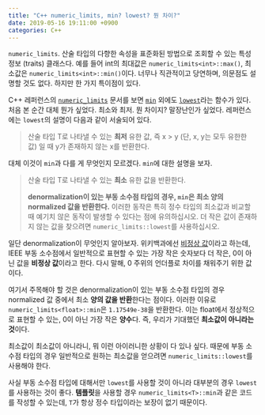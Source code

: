 ```yaml
---
title: "C++ numeric_limits, min? lowest? 뭔 차이?"
date: 2019-05-16 19:11:00 +0900
categories: C++
---
```

`numeric_limits`. 산술 타입의 다향한 속성을 표준화된 방법으로 조회할 수 있는 특성 정보 (traits) 클래스다. 예를 들어 int의 최대값은 `numeric_limits<int>::max()`, 최소값은 `numeric_limits<int>::min()`이다. 너무나 직관적이고 당연하며, 의문점도 설명할 것도 없다. 하지만 한 가지 특이점이 있다.

C++ 레퍼런스의 [`numeric_limits`](https://en.cppreference.com/w/cpp/types/numeric_limits) 문서를 보면 [`min`](https://en.cppreference.com/w/cpp/types/numeric_limits/min) 외에도 [`lowest`](https://en.cppreference.com/w/cpp/types/numeric_limits/lowest)라는 함수가 있다. 처음 본 순간 대체 뭔가 싶었다. 최소와 최저. 뭔 차이지? 말장난인가 싶었다. 레퍼런스에는 `lowest`의 설명이 다음과 같이 서술되어 있다.

> 산술 타입 T로 나타낼 수 있는 **최저** 유한 값, 즉 x > y (단, x, y는 모두 유한한 값) 일 때 y가 존재하지 않는 x를 반환한다.

대체 이것이 `min`과 다를 게 무엇인지 모르겠다. `min`에 대한 설명을 보자.

> 산술 타입 T로 나타낼 수 있는 **최소** 유한 값을 반환한다.
>
> **denormalization이 있는 부동 소수점 타입의 경우, `min`은 최소 양의 normalized 값을 반환한다.** 이러한 동작은 특히 정수 타입의 최소값과 비교할 때 예기치 않은 동작이 발생할 수 있다는 점에 유의하십시오. 더 작은 값이 존재하지 않는 값을 찾으려면 `numeric_limits::lowest`를 사용하십시오.

일단 denormalization이 무엇인지 알아보자. 위키백과에선 [비정상 값](https://ko.wikipedia.org/wiki/%EB%B9%84%EC%A0%95%EC%83%81_%EA%B0%92)이라고 하는데, IEEE 부동 소수점에서 일반적으로 표현할 수 있는 가장 작은 숫자보다 더 작은, 0이 아닌 값을 **비정상 값**이라고 한다. 다시 말해, 0 주위의 언더플로 차이를 채워주기 위한 값이다.

여기서 주목해야 할 것은 denormalization이 있는 부동 소수점 타입의 경우 normalized 값 중에서 최소 **양의 값을 반환**한다는 점이다. 이러한 이유로 `numeric_limits<float>::min`은 `1.17549e-38`을 반환한다. 이는 float에서 정상적으로 표현할 수 있는, 0이 아닌 가장 작은 **양수**다. 즉, 우리가 기대했던 **최소값이 아니라는 것**이다.

최소값이 최소값이 아니라니, 뭐 이런 아이러니한 상황이 다 있나 싶다. 때문에 부동 소수점 타입의 경우 일반적으로 원하는 최소값을 얻으려면 `numeric_limits::lowest`를 사용해야 한다.

사실 부동 소수점 타입에 대해서만 `lowest`를 사용할 것이 아니라 대부분의 경우 `lowest`를 사용하는 것이 좋다. **템플릿**을 사용할 경우 `numeric_limits<T>::min`과 같은 코드를 작성할 수 있는데, `T`가 항상 정수 타입이라는 보장이 없기 때문이다.